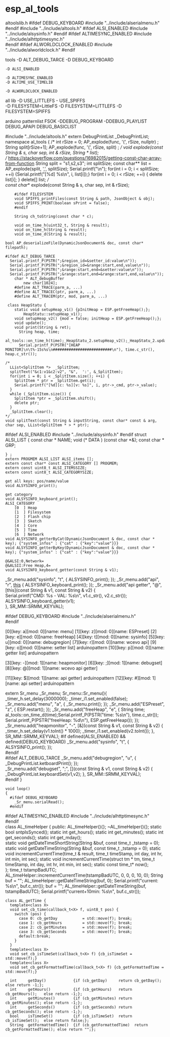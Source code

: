 # esp_al_tools

altoolslib.h
	#ifdef DEBUG_KEYBOARD
		#include "../include/alserialmenu.h"	
	#endif
	#include "../include/altools.h"
	#ifdef ALSI_ENABLED
		#include "../include/alsysinfo.h"
	#endif
	#ifdef ALTIMESYNC_ENABLED
		#include "../include/alhttptimesync.h"	
	#endif
	#ifdef ALWORLDCLOCK_ENABLED
		#include "../include/alworldclock.h"
	#endif

tools
	-D ALT_DEBUG_TARCE
	-D DEBUG_KEYBOARD

	-D ALSI_ENABLED

	-D ALTIMESYNC_ENABLED
	-D ALTIME_USE_TIMELIB

	-D ALWORLDCLOCK_ENABLED

all lib
-D USE_LITTLEFS - USE_SPIFFS	
-D FILESYSTEM=LittleFS 
-D FILESYSTEM=LITTLEFS
-D FILESYSTEM=SPIFFS

arduino patternlist
  FSOK
	-DDEBUG_PROGRAM
	-DDEBUG_PLAYLIST	
	DEBUG_APAPI
	DEBUG_BASICLIST





#include "../include/altools.h"
	extern DebugPrintList _DebugPrintList;
	namespace al_tools {
		/*
		int rSize = 0;
		AP_explode(func, '(', rSize, nullptr) ;
		String split[rSize+1];
		AP_explode(func, '(', rSize, split) ;
		*/
		void explode(const String & s, char sep, int & rSize, String * list);  
		/*
		https://stackoverflow.com/questions/16982015/getting-const-char-array-from-function
		String split = "s1,s2,s3";
		int splitSize;
		const char** list = AP_explode(split, ',', splitSize);
		Serial.printf("\n");
		for(int i = 0; i < splitSize; ++i) {Serial.printf("[%d] %s\n", i, list[i]);}
		for(int i = 0; i < rSize; ++i) {
		delete list[i];
		}
		delete[] list;
		*/  
		const char** explode(const String & s, char sep, int & rSize);

		#ifdef FILESYSTEM 
		void SPIFFS_printFiles(const String & path, JsonObject & obj);
		void SPIFFS_PRINT(boolean sPrint = false);
		#endif

		String ch_toString(const char * c);

		void on_time_h(uint32_t, String & result);
		void on_time_h(String & result);
		void on_time_d(String & result);  

	bool AP_deserializeFile(DynamicJsonDocument& doc, const char* filepath);  

	#ifdef ALT_DEBUG_TARCE
	  Serial.printf_P(PSTR(";&region_id=&setter_id:value\n"));
	  Serial.printf_P(PSTR(";&region_id=&range:start,end,value\n"));
	  Serial.printf_P(PSTR(";&range:start,end=&setter:value\n"));
	  Serial.printf_P(PSTR(";&range:start,end=&range:start,end,value\n"));	
		char * ALT_debugBuffer
			new char[1024];
		#define ALT_TRACE(parm_a, ...) 
		#define ALT_TRACEC(ptr, parm_a, ...)
		#define ALT_TRACEM(ptr, mod, parm_a, ...) 

	 class HeapStatu {
		static void setupHeap_v1() {pInitHeap = ESP.getFreeHeap();};
			HeapStatu::setupHeap_v1();
		void setupHeap_v2() {mod = false; initHeap = ESP.getFreeHeap();};
		void update();
		void print(String & ret);
		  String heap, time;
		  al_tools::on_time_h(time);_HeapStatu_2.setupHeap_v2();_HeapStatu_2.update();_HeapStatu_2.print(heap);
		  Serial.printf_P(PSTR("[HEAP MONITOR]\n\t%-15s%s\n##########################\n"), time.c_str(), heap.c_str());

	/*  
	  LList<SplitItem *>  _SplitItem;
	  splitText("&c1:v1&c2:v2", "&",  ':', &_SplitItem);
	  for(int i = 0; i < _SplitItem.size(); ++i) {
	    SplitItem * ptr = _SplitItem.get(i);
	    Serial.printf("[%d][c: %s][v: %s]", i, ptr->_cmd, ptr->_value);
	  }
	  while (_SplitItem.size()) {
	    SplitItem *ptr = _SplitItem.shift();
	    delete ptr;
	  }
	  _SplitItem.clear();     
	*/
	void splitText(const String & inputString, const char* const & arg,  char sep, LList<SplitItem * > * ptr);

#ifdef ALSI_ENABLED
	#include "../include/alsysinfo.h"
#endif
	struct ALSI_LIST {
		const char 	* NAME;
		void		(* DATA	) (const char *&);
		const char 	* GRP;

	} ;
	extern PROGMEM ALSI_LIST ALSI_items []; 
	extern const char* const ALSI_CATEGORY [] PROGMEM; 
	extern const uint8_t ALSI_ITEMSSIZE;
	extern const uint8_t ALSI_CATEGORYSIZE;

	get all keys: pos/name/value
	void ALSYSINFO_print();

	get category
	void ALSYSINFO_keyboard_print(); 
	ALSI_CATEGORY
		[0  ] Heap
		[1  ] Filesystem
		[2  ] Flash chip
		[3  ] Sketch
		[4  ] Core
		[5  ] Time
		[6  ] Network
	void ALSYSINFO_getterByCat(DynamicJsonDocument & doc, const char * key); {"system_infos" : {"cat" : {"key":"value"}}}
	void ALSYSINFO_getterByKey(DynamicJsonDocument & doc, const char * key); {"system_infos" : {"cat" : {"key":"value"}}}

	@&ALSI:0,Network=
	@&ALSII:Free Heap,4=
	void ALSYSINFO_keyboard_getter(const String & v1); 

  _Sr_menu.add("sysinfo", "t", []() { ALSYSINFO_print(); });
  _Sr_menu.add("api", "r", [this]() { ALSYSINFO_keyboard_print(); });
  _Sr_menu.add("api getter", "@", [this](const String & v1, const String & v2) {  
    Serial.printf("CMD: %s - VAL: %s\n", v1.c_str(), v2.c_str());
    ALSYSINFO_keyboard_getter(v1);    
  }, SR_MM::SRMM_KEYVAL);   


#ifdef DEBUG_KEYBOARD
	#include "../include/alserialmenu.h"	
#endif

[0][key: a][mod: 0][name: menu]
[1][key: z][mod: 0][name: ESPreset]
[2][key: e][mod: 0][name: freeHeap]
[4][key: t][mod: 0][name: sysinfo]
[5][key: u][mod: 0][name: debugregion]
[7][key: r][mod: 0][name: wcevo api]
[9][key: o][mod: 0][name: setter list] 	arduinopattern
[10][key: p][mod: 0][name: getter list] arduinopattern

[3][key: -][mod: 1][name: heapmonitor]
[6][key: ;][mod: 1][name: debugset]
[8][key: @][mod: 1][name: wcevo api getter]

[11][key: $][mod: 1][name: api getter] arduinopattern
[12][key: #][mod: 1][name: api setter] arduinopattern


  extern Sr_menu _Sr_menu;
	Sr_menu::Sr_menu(){
	    _timer_h.set_delay(3000000);
	    _timer_i1.set_enabled(false);
	    _Sr_menu.add("menu",          "a", []() { _Sr_menu.print(); });
	    _Sr_menu.add("ESPreset",      "z", []() { ESP.restart();    });
	    _Sr_menu.add("freeHeap",      "e", []() { String time; al_tools::on_time_d(time);Serial.printf_P(PSTR("time: %s\n"), time.c_str()); Serial.printf_P(PSTR("freeHeap: %d\n"), ESP.getFreeHeap()); });
	    _Sr_menu.add("heapmonitor",   "-", [&](const String & v1, const String & v2) {
	      _timer_h.set_delay(v1.toInt() * 1000);
	      _timer_i1.set_enabled(v2.toInt());
	    }, SR_MM::SRMM_KEYVAL);
	    #if defined(ALSI_ENABLED) && defined(DEBUG_KEYBOARD)
	    _Sr_menu.add("sysinfo", "t", []() { ALSYSINFO_print(); });  
	    #endif    
	    #ifdef ALT_DEBUG_TARCE
	    _Sr_menu.add("debugregion", "u", []() { _DebugPrintList.ketboardPrint(); });    
	    _Sr_menu.add("debugset",    ";", [](const String & v1, const String & v2) { 
	      _DebugPrintList.keyboardSet(v1,v2); }, SR_MM::SRMM_KEYVAL);    
	    #endif
	}  

	void loop()
	{
	  #ifdef DEBUG_KEYBOARD
	    _Sr_menu.serialRead();  
	  #endif	


#ifdef ALTIMESYNC_ENABLED
	#include "../include/alhttptimesync.h"	
#endif	 
	class AL_timeHelper {
	public:
		AL_timeHelper(){};
		~AL_timeHelper(){};
		static bool sntpIsSynced();
		static int get_hours();
		static int get_minutes();
		static int get_seconds();
		static int get_mday();		
		static void getDateTimeShortString(String &buf, const time_t _tstamp = 0);
		static void getDateTimeString(String &buf, const time_t _tstamp = 0);
		static void incrementCurrentTime(time_t & result, time_t timeStamp, int day, int hr, int min, int sec);
		static void incrementCurrentTime(struct tm * tm, time_t timeStamp, int day, int hr, int min, int sec);
		static const time_t* now();		
	};
    time_t tstampBadUTC;
    AL_timeHelper::incrementCurrentTime(tstampBadUTC, 0, 0, 0, 10, 0);
    String buf = "";
    AL_timeHelper::getDateTimeString(buf, 0);
    Serial.printf("current: %s\n", buf.c_str());
    buf = "";
    AL_timeHelper::getDateTimeString(buf, tstampBadUTC);
    Serial.printf("current+10min: %s\n", buf.c_str());	


	class AL_getTime {
	  template<class X>
	  void set_cb_time(callback_t<X> f, uint8_t pos) {
	    switch (pos) {
	      case 0: cb_getDay           = std::move(f); break;
	      case 1: cb_getHours         = std::move(f); break;
	      case 2: cb_getMinutes       = std::move(f); break;
	      case 3: cb_getSeconds       = std::move(f); break;
	      default:break;
	    }
	  }
	  template<class X>
	  void set_cb_isTimeSet(callback_t<X> f) {cb_isTimeSet = std::move(f);}
	  template<class X>
	  void set_cb_getFormattedTime(callback_t<X> f) {cb_getFormattedTime = std::move(f);}

	  int     getDay()            {if (cb_getDay)     return cb_getDay();     else return -1;};
	  int     getHours()          {if (cb_getHours)   return cb_getHours();   else return -1;};
	  int     getMinutes()        {if (cb_getMinutes) return cb_getMinutes(); else return -1;};
	  int     getSeconds()        {if (cb_getSeconds) return cb_getSeconds(); else return -1;};
	  bool    isTimeSet()         {if (cb_isTimeSet)  return cb_isTimeSet();  else return false;};
	  String  getFormattedTime()  {if (cb_getFormattedTime)  return cb_getFormattedTime(); else return "";};    